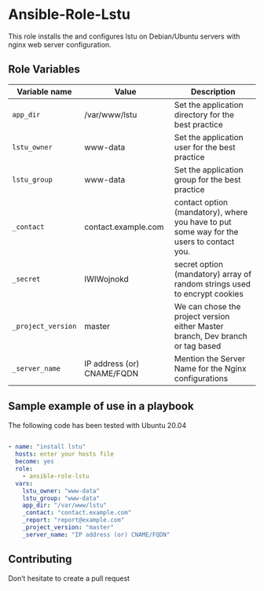 Ansible-Role-Lstu
=========
This role installs the and configures lstu on Debian/Ubuntu servers with nginx web server configuration.

Role Variables
-------------- 
| Variable name | Value | Description |
| ------------- | ----- | ----------- |
| `app_dir` | /var/www/lstu | Set the application directory for the best practice |
| `lstu_owner` | www-data | Set the application user for the best practice |
| `lstu_group` | www-data | Set the application group for the best practice |
| `_contact` | contact.example.com | contact option (mandatory), where you have to put some way for the users to contact you. |
| `_secret` | IWIWojnokd | secret  option (mandatory) array of random strings used to encrypt cookies |
| `_project_version` | master | We can chose the project version either Master branch, Dev branch or tag based |
| `_server_name` | IP address (or) CNAME/FQDN | Mention the Server Name for the Nginx configurations |

Sample example of use in a playbook
--------------

The following code has been tested with Ubuntu 20.04

```yaml
 
- name: "install lstu"
  hosts: enter your hosts file
  become: yes
  role:
    - ansible-role-lstu
  vars:
    lstu_owner: "www-data"
    lstu_group: "www-data"
    app_dir: "/var/www/lstu"
    _contact: "contact.example.com"
    _report: "report@example.com"
    _project_version: "master"
    _server_name: "IP address (or) CNAME/FQDN"
```   

Contributing
------------
Don’t hesitate to create a pull request









